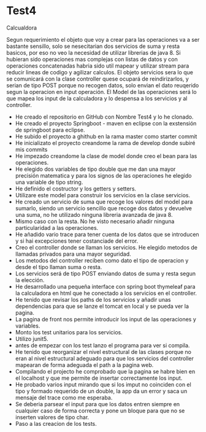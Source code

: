 # Test4
Calcualdora

Segun requerimiento el objeto que voy a crear para las operaciones va a ser bastante sensillo, solo se nesecitarian dos servicios de suma y resta basicos, por eso no veo la necesidad de utilizar librerias de java 8. Si hubieran sido operaciones mas complejas con listas de datos y con operaciones concatenadas habria sido util mapear y utilizar stream para reducir lineas de codigo y agilizar calculos.
El objeto servicios sera lo que se comunicará con la clase controller quese ocupará de reindirizarlos, y serian de tipo POST porque no recogen datos, solo envian el dato reuqerido segun la operacion en input operación.
El Model de las operaciones será lo que mapea los input de la calculadora y lo despensa a los servicios y al controller.

 - He creado el repositorio en GitHub con Nombre Test4 y lo he clonado.
 - He creado el proyecto Springboot - maven en eclipse con la exstensión de springboot para eclipse.
 - He subido el proyecto a ghithub en la rama master como starter commit 
 - He inicializato el proyecto creandome la rama de develop donde subiré mis commits
 - He impezado creandome la clase de model donde creo el bean para las operaciones.
 - He elegido dos variables de tipo double que me dan una mayor precisión matematica y para los signos de las operaciones he elegido una      variable de tipo string.
 - He definido el costructor y los getters y setters.
 - Utilizare este model para construir los servicios en la clase servicios.
 - He creado un servicio de suma que recoge los valores del model para sumarlo, siendo un servicio sencillo que recoge dos datos y            devuelve una suma, no he utilizado ninguna libreria avanzada de java 8.
 - Mismo caso con la resta. No he visto necesario añadir ninguna particularidad a las operaciones.
 - He añadido vario trace para tener cuenta de los datos que se introducen y si hai excepciones tener costanciade del error.
 - Creo el controller donde se llaman los servicios. He elegido metodos de llamadas privados para una mayor seguridad.
 - Los metodos del controller reciben como dato el tipo de operacion y desde el tipo llaman suma o resta.
 - Los servicios será de tipo POST enviando datos de suma y resta segun la elección.
 - He desarrollado una pequeña interface con spring boot thymeleaf para la calculadora en html que he conectado a los servicios en el        controller.
 - He tenido que revisar los paths de los servicios y añadir unas dependencias para que se lanze el tomcat en local y se pueda ver la        pagina.
 - La pagina de front nos permite introducir los input de las operaciones y variables.
 - Monto los test unitarios para los servicios.
 - Utilizo junit5.
 - antes de empezar con los test lanzo el programa para ver si compila.
 - He tenido que reorganizar el nivel estructural de las clases porque no eran al nivel  estructural adeguado para que los servicios del    controller mapearan de forma adeguada el path a la pagina web.
 - Compilando el projecto he comprobado que la pagina se habre bien en el localhost y que me permite de insertar correctamente los          input.
 - He probado varios input mirando que si los imput no coinciden con el tipo y formado requerido de un double, la app da un error y saca    un mensaje del trace como me esperaba.
 - Se deberia parsear el input para que los datos entren siempre en cualquier caso de forma correcta y pone un bloque para que no se        inserten valores de tipo char.
 - Paso a las creacion de los tests.
 
 
 
  
